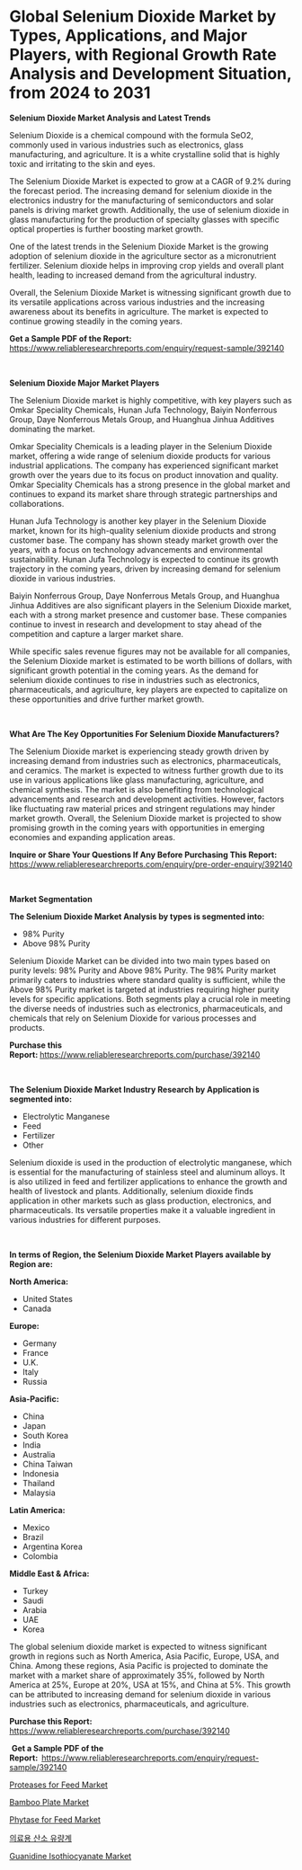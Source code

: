 <p><h1>Global Selenium Dioxide Market by Types, Applications, and Major Players, with Regional Growth Rate Analysis and Development Situation, from 2024 to 2031</h1></p><p><strong>Selenium Dioxide Market Analysis and Latest Trends</strong></p>
<p><p>Selenium Dioxide is a chemical compound with the formula SeO2, commonly used in various industries such as electronics, glass manufacturing, and agriculture. It is a white crystalline solid that is highly toxic and irritating to the skin and eyes.</p><p>The Selenium Dioxide Market is expected to grow at a CAGR of 9.2% during the forecast period. The increasing demand for selenium dioxide in the electronics industry for the manufacturing of semiconductors and solar panels is driving market growth. Additionally, the use of selenium dioxide in glass manufacturing for the production of specialty glasses with specific optical properties is further boosting market growth.</p><p>One of the latest trends in the Selenium Dioxide Market is the growing adoption of selenium dioxide in the agriculture sector as a micronutrient fertilizer. Selenium dioxide helps in improving crop yields and overall plant health, leading to increased demand from the agricultural industry.</p><p>Overall, the Selenium Dioxide Market is witnessing significant growth due to its versatile applications across various industries and the increasing awareness about its benefits in agriculture. The market is expected to continue growing steadily in the coming years.</p></p>
<p><strong>Get a Sample PDF of the Report:&nbsp;</strong> <a href="https://www.reliableresearchreports.com/enquiry/request-sample/392140">https://www.reliableresearchreports.com/enquiry/request-sample/392140</a></p>
<p>&nbsp;</p>
<p><strong>Selenium Dioxide Major Market Players</strong></p>
<p><p>The Selenium Dioxide market is highly competitive, with key players such as Omkar Speciality Chemicals, Hunan Jufa Technology, Baiyin Nonferrous Group, Daye Nonferrous Metals Group, and Huanghua Jinhua Additives dominating the market.</p><p>Omkar Speciality Chemicals is a leading player in the Selenium Dioxide market, offering a wide range of selenium dioxide products for various industrial applications. The company has experienced significant market growth over the years due to its focus on product innovation and quality. Omkar Speciality Chemicals has a strong presence in the global market and continues to expand its market share through strategic partnerships and collaborations.</p><p>Hunan Jufa Technology is another key player in the Selenium Dioxide market, known for its high-quality selenium dioxide products and strong customer base. The company has shown steady market growth over the years, with a focus on technology advancements and environmental sustainability. Hunan Jufa Technology is expected to continue its growth trajectory in the coming years, driven by increasing demand for selenium dioxide in various industries.</p><p>Baiyin Nonferrous Group, Daye Nonferrous Metals Group, and Huanghua Jinhua Additives are also significant players in the Selenium Dioxide market, each with a strong market presence and customer base. These companies continue to invest in research and development to stay ahead of the competition and capture a larger market share.</p><p>While specific sales revenue figures may not be available for all companies, the Selenium Dioxide market is estimated to be worth billions of dollars, with significant growth potential in the coming years. As the demand for selenium dioxide continues to rise in industries such as electronics, pharmaceuticals, and agriculture, key players are expected to capitalize on these opportunities and drive further market growth.</p></p>
<p>&nbsp;</p>
<p><strong>What Are The Key Opportunities For Selenium Dioxide Manufacturers?</strong></p>
<p><p>The Selenium Dioxide market is experiencing steady growth driven by increasing demand from industries such as electronics, pharmaceuticals, and ceramics. The market is expected to witness further growth due to its use in various applications like glass manufacturing, agriculture, and chemical synthesis. The market is also benefiting from technological advancements and research and development activities. However, factors like fluctuating raw material prices and stringent regulations may hinder market growth. Overall, the Selenium Dioxide market is projected to show promising growth in the coming years with opportunities in emerging economies and expanding application areas.</p></p>
<p><strong>Inquire or Share Your Questions If Any Before Purchasing This Report:</strong> <a href="https://www.reliableresearchreports.com/enquiry/pre-order-enquiry/392140">https://www.reliableresearchreports.com/enquiry/pre-order-enquiry/392140</a></p>
<p>&nbsp;</p>
<p><strong>Market Segmentation</strong></p>
<p><strong>The Selenium Dioxide Market Analysis by types is segmented into:</strong></p>
<p><ul><li>98% Purity</li><li>Above 98% Purity</li></ul></p>
<p><p>Selenium Dioxide Market can be divided into two main types based on purity levels: 98% Purity and Above 98% Purity. The 98% Purity market primarily caters to industries where standard quality is sufficient, while the Above 98% Purity market is targeted at industries requiring higher purity levels for specific applications. Both segments play a crucial role in meeting the diverse needs of industries such as electronics, pharmaceuticals, and chemicals that rely on Selenium Dioxide for various processes and products.</p></p>
<p><strong>Purchase this Report:&nbsp;</strong><a href="https://www.reliableresearchreports.com/purchase/392140">https://www.reliableresearchreports.com/purchase/392140</a></p>
<p>&nbsp;</p>
<p><strong>The Selenium Dioxide Market Industry Research by Application is segmented into:</strong></p>
<p><ul><li>Electrolytic Manganese</li><li>Feed</li><li>Fertilizer</li><li>Other</li></ul></p>
<p><p>Selenium dioxide is used in the production of electrolytic manganese, which is essential for the manufacturing of stainless steel and aluminum alloys. It is also utilized in feed and fertilizer applications to enhance the growth and health of livestock and plants. Additionally, selenium dioxide finds application in other markets such as glass production, electronics, and pharmaceuticals. Its versatile properties make it a valuable ingredient in various industries for different purposes.</p></p>
<p>&nbsp;</p>
<p><strong>In terms of Region, the Selenium Dioxide Market Players available by Region are:</strong></p>
<p>
    <p> <strong> North America: </strong>
        <ul>
            <li>United States</li>
            <li>Canada</li>
        </ul>
        </p> 
    <p> <strong> Europe: </strong>
        <ul>
            <li>Germany</li>
            <li>France</li>
            <li>U.K.</li>
            <li>Italy</li>
            <li>Russia</li>
        </ul>
        </p> 
    <p> <strong> Asia-Pacific: </strong>
        <ul>
            <li>China</li>
            <li>Japan</li>
            <li>South Korea</li>
            <li>India</li>
            <li>Australia</li>
            <li>China Taiwan</li>
            <li>Indonesia</li>
            <li>Thailand</li>
            <li>Malaysia</li>
        </ul>
        </p> 
    <p> <strong> Latin America: </strong>
        <ul>
            <li>Mexico</li>
            <li>Brazil</li>
            <li>Argentina Korea</li>
            <li>Colombia</li>
        </ul>
        </p> 
    <p> <strong> Middle East & Africa: </strong>
        <ul>
            <li>Turkey</li>
            <li>Saudi</li>
            <li>Arabia</li>
            <li>UAE</li>
            <li>Korea</li>
        </ul>
    </p>
    </p>
<p><p>The global selenium dioxide market is expected to witness significant growth in regions such as North America, Asia Pacific, Europe, USA, and China. Among these regions, Asia Pacific is projected to dominate the market with a market share of approximately 35%, followed by North America at 25%, Europe at 20%, USA at 15%, and China at 5%. This growth can be attributed to increasing demand for selenium dioxide in various industries such as electronics, pharmaceuticals, and agriculture.</p></p>
<p><strong>Purchase this Report: </strong><a href="https://www.reliableresearchreports.com/purchase/392140">https://www.reliableresearchreports.com/purchase/392140</a></p>
<p>&nbsp;<strong>Get a Sample PDF of the Report:&nbsp;&nbsp;</strong><a href="https://www.reliableresearchreports.com/enquiry/request-sample/392140">https://www.reliableresearchreports.com/enquiry/request-sample/392140</a></p>
<p><strong></strong></p>
<p><p><a href="https://nifty-kite-d51.notion.site/Proteases-for-Feed-Market-Size-and-Examines-its-Market-Scope-with-a-Primary-Focus-on-Growth-Opport-21f6a4f9d74f40fb83cb0333e73aa752">Proteases for Feed Market</a></p><p><a href="https://view.publitas.com/reportprime-1/bamboo-plate-market-size-growing-and-forecasted-for-period-from-2024-2031-and-provides-complete-market-analysis-of-this-market/">Bamboo Plate Market</a></p><p><a href="https://five-trouble-98a.notion.site/Phytase-for-Feed-Market-Size-Share-Trends-Analysis-Report-By-Material-By-Type-By-End-user-By-R-faf0b1d5eb9e45abb1421333c564bd98">Phytase for Feed Market</a></p><p><a href="https://medium.com/@wilburkihn5676/%EC%9D%98%EB%A3%8C-%EC%82%B0%EC%86%8C-%EC%9C%A0%EB%9F%89%EA%B3%84-%EC%8B%9C%EC%9E%A5-%EA%B7%9C%EB%AA%A8-cagr-%ED%8A%B8%EB%A0%8C%EB%93%9C-2024-2030-6b0fa617471e">의료용 산소 유량계</a></p><p><a href="https://view.publitas.com/reportprime-1/global-guanidine-isothiocyanate-market-size-and-market-trends-insights-and-projections-from-2024-to-2031/">Guanidine Isothiocyanate Market</a></p></p>